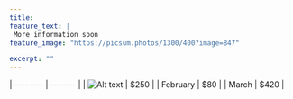 ```yaml
---
title: 
feature_text: | 
 More information soon
feature_image: "https://picsum.photos/1300/400?image=847" 

excerpt: ""
---
```

| -------- | ------- |
| ![Alt text](https://www.journals.uchicago.edu/cms/10.1086/ajs.2025.130.issue-4/asset/193e62de-8f19-e62d-18f1-3e62de18f193/ajs.2025.130.issue-4.cover.png) | $250    |
| February | $80     |
| March    | $420    |

